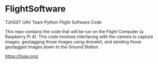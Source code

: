 # FlightSoftware
TJHSST UAV Team Python Flight Software Code

This repo contains the code that will be run on the Flight Computer (a Raspberry Pi 4). This code involves interfacing with the camera to capture images, geotagging those images using dronekit, and sending those geotagged images down to the Ground Station.

https://tjuav.org/
